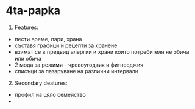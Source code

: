 # 4ta-papka


1. Features:
  - пести време, пари, храна
  - съставя графици и рецепти за хранене
  - взимат се в предвид алергии и храни които потребителя не обича или обича
  - 2 мода за режими - чревоугодник и фитнесджия
  - списъци за пазаруване на различни интервали

2. Secondary deatures:
  - профил на цяло семейство
  - 
